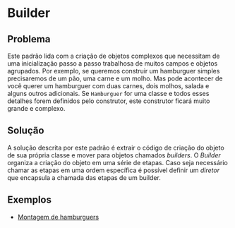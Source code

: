 # Builder

## Problema

Este padrão lida com a criação de objetos complexos que necessitam de uma inicialização passo a passo trabalhosa de muitos campos e objetos agrupados. Por exemplo, se queremos construir um hamburguer simples precisaremos de um pão, uma carne e um molho. Mas pode acontecer de você querer um hamburguer com duas carnes, dois molhos, salada e alguns outros adicionais. Se `Hamburguer` for uma classe e todos esses detalhes forem definidos pelo construtor, este construtor ficará muito grande e complexo.

## Solução

A solução descrita por este padrão é extrair o código de criação do objeto de sua própria classe e mover para objetos chamados _builders_. O _Builder_ organiza a criação do objeto em uma série de etapas. Caso seja necessário chamar as etapas em uma ordem específica é possível definir um _diretor_ que encapsula a chamada das etapas de um builder.

## Exemplos

 - [Montagem de hamburguers](./hamburger-assembly.ts)
